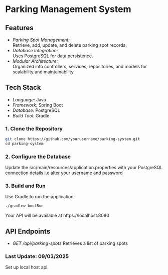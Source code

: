 # Parking Management System
## Features

- *Parking Spot Management:*  
  Retrieve, add, update, and delete parking spot records.
- *Database Integration:*  
  Uses PostgreSQL for data persistence.
- *Modular Architecture:*  
  Organized into controllers, services, repositories, and models for scalability and maintainability.

## Tech Stack

- *Language:* Java
- *Framework:* Spring Boot
- *Database:* PostgreSQL
- *Build Tool:* Gradle

### 1. Clone the Repository

```bash
git clone https://github.com/yourusername/parking-system.git
cd parking-system
```
### 2. Configure the Database 
Update the src/main/resources/application.properties with your PostgreSQL connection details i.e alter your username and password

### 3. Build and Run
Use Gradle to run the application:
``` bash
./gradlew bootRun
```

Your API will be available at https://localhost:8080

## API Endpoints 
- *GET /api/parking-spots*
  Retrieves a list of parking spots

### Last Update: 09/03/2025
Set up local host api.
